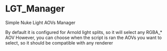 # LGT_Manager
Simple Nuke Light AOVs Manager

By default it is configured for Arnold light splits, so it will select any RGBA_* AOV
However, you can choose when the script is ran the AOVs you want to select, so it should be compatible with any renderer
